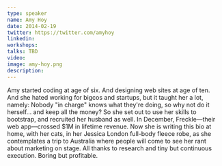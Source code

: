 ```yaml
---
type: speaker
name: Amy Hoy
date: 2014-02-19
twitter: https://twitter.com/amyhoy
linkedin:
workshops:
talks: TBD
video:
image: amy-hoy.png
description:
---
```


Amy started coding at age of six. And designing web sites at age of ten. And she hated working for bigcos and startups, but it taught her a lot, namely: Nobody "in charge" knows what they're doing, so why not do it herself… and keep all the money? So she set out to use her skills to bootstrap, and recruited her husband as well. In December, Freckle—their web app—crossed $1M in lifetime revenue. Now she is writing this bio at home, with her cats, in her Jessica London full-body fleece robe, as she contemplates a trip to Australia where people will come to see her rant about marketing on stage. All thanks to research and tiny but continuous execution. Boring but profitable.
